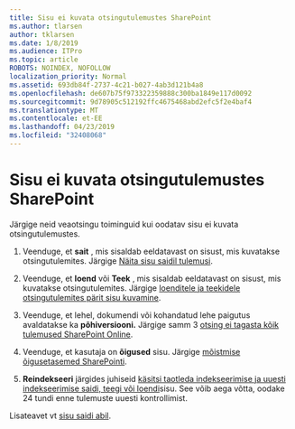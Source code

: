 ```yaml
---
title: Sisu ei kuvata otsingutulemustes SharePoint
ms.author: tlarsen
author: tklarsen
ms.date: 1/8/2019
ms.audience: ITPro
ms.topic: article
ROBOTS: NOINDEX, NOFOLLOW
localization_priority: Normal
ms.assetid: 693db84f-2737-4c21-b027-4ab3d121b4a8
ms.openlocfilehash: de607b75f973322359888c300ba1849e117d0092
ms.sourcegitcommit: 9d78905c512192ffc4675468abd2efc5f2e4baf4
ms.translationtype: MT
ms.contentlocale: et-EE
ms.lasthandoff: 04/23/2019
ms.locfileid: "32408068"
---
```

# <a name="content-doesnt-appear-in-sharepoint-search-results"></a>Sisu ei kuvata otsingutulemustes SharePoint

Järgige neid veaotsingu toiminguid kui oodatav sisu ei kuvata otsingutulemustes.
  
1. Veenduge, et **sait** , mis sisaldab eeldatavast on sisust, mis kuvatakse otsingutulemites. Järgige [Näita sisu saidil tulemusi](https://docs.microsoft.com/sharepoint/make-site-content-searchable#show-content-on-a-site-in-search-results).
    
2. Veenduge, et **loend** või **Teek** , mis sisaldab eeldatavast on sisust, mis kuvatakse otsingutulemites. Järgige [loenditele ja teekidele otsingutulemites pärit sisu kuvamine](https://docs.microsoft.com/sharepoint/make-site-content-searchable#show-content-from-lists-or-libraries-in-search-results). 
    
3. Veenduge, et lehel, dokumendi või kohandatud lehe paigutus avaldatakse ka **põhiversiooni.** Järgige samm 3 [otsing ei tagasta kõik tulemused SharePoint Online](https://go.microsoft.com/fwlink/?linkid=874525).
    
4. Veenduge, et kasutaja on **õigused** sisu. Järgige [mõistmise õigusetasemed SharePointi](https://go.microsoft.com/fwlink/?linkid=867071).
    
5. **Reindekseeri** järgides juhiseid [käsitsi taotleda indekseerimise ja uuesti indekseerimise saidi, teegi või loendi](https://docs.microsoft.com/sharepoint/crawl-site-content)sisu. See võib aega võtta, oodake 24 tundi enne tulemuste uuesti kontrollimist.
    
Lisateavet vt [sisu saidi abil](https://docs.microsoft.com/sharepoint/make-site-content-searchable). 
  


